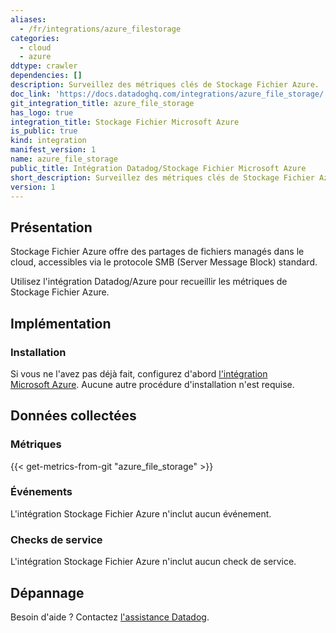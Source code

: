 ```yaml
---
aliases:
  - /fr/integrations/azure_filestorage
categories:
  - cloud
  - azure
ddtype: crawler
dependencies: []
description: Surveillez des métriques clés de Stockage Fichier Azure.
doc_link: 'https://docs.datadoghq.com/integrations/azure_file_storage/'
git_integration_title: azure_file_storage
has_logo: true
integration_title: Stockage Fichier Microsoft Azure
is_public: true
kind: integration
manifest_version: 1
name: azure_file_storage
public_title: Intégration Datadog/Stockage Fichier Microsoft Azure
short_description: Surveillez des métriques clés de Stockage Fichier Azure.
version: 1
---
```

## Présentation

Stockage Fichier Azure offre des partages de fichiers managés dans le cloud, accessibles via le protocole SMB (Server Message Block) standard.

Utilisez l'intégration Datadog/Azure pour recueillir les métriques de Stockage Fichier Azure.

## Implémentation
### Installation

Si vous ne l'avez pas déjà fait, configurez d'abord [l'intégration Microsoft Azure][1]. Aucune autre procédure d'installation n'est requise.

## Données collectées
### Métriques
{{< get-metrics-from-git "azure_file_storage" >}}


### Événements
L'intégration Stockage Fichier Azure n'inclut aucun événement.

### Checks de service
L'intégration Stockage Fichier Azure n'inclut aucun check de service.

## Dépannage
Besoin d'aide ? Contactez [l'assistance Datadog][3].

[1]: https://docs.datadoghq.com/fr/integrations/azure/
[2]: https://github.com/DataDog/dogweb/blob/prod/integration/azure_file_storage/azure_file_storage_metadata.csv
[3]: https://docs.datadoghq.com/fr/help/


